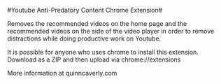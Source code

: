 #Youtube Anti-Predatory Content Chrome Extension#

Removes the recommended videos on the home page and the recommended videos on the side of the video player in order to remove distractions while doing productive work on Youtube.

It is possible for anyone who uses chrome to install this extension. Download as a ZIP and then upload via chrome://extensions

More information at quinncaverly.com
